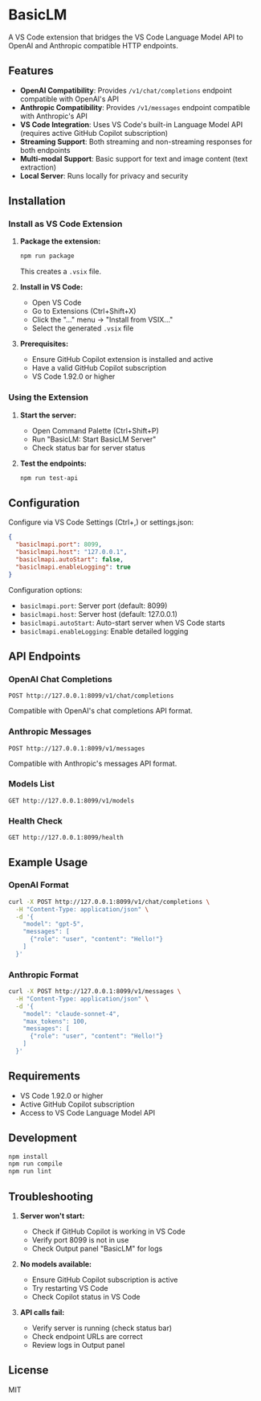 # BasicLM

A VS Code extension that bridges the VS Code Language Model API to OpenAI and Anthropic compatible HTTP endpoints.

## Features

- **OpenAI Compatibility**: Provides `/v1/chat/completions` endpoint compatible with OpenAI's API
- **Anthropic Compatibility**: Provides `/v1/messages` endpoint compatible with Anthropic's API  
- **VS Code Integration**: Uses VS Code's built-in Language Model API (requires active GitHub Copilot subscription)
- **Streaming Support**: Both streaming and non-streaming responses for both endpoints
- **Multi-modal Support**: Basic support for text and image content (text extraction)
- **Local Server**: Runs locally for privacy and security

## Installation

### Install as VS Code Extension

1. **Package the extension:**
   ```bash
   npm run package
   ```
   This creates a `.vsix` file.

2. **Install in VS Code:**
   - Open VS Code
   - Go to Extensions (Ctrl+Shift+X)
   - Click the "..." menu → "Install from VSIX..."
   - Select the generated `.vsix` file

3. **Prerequisites:**
   - Ensure GitHub Copilot extension is installed and active
   - Have a valid GitHub Copilot subscription
   - VS Code 1.92.0 or higher

### Using the Extension

1. **Start the server:**
   - Open Command Palette (Ctrl+Shift+P)
   - Run "BasicLM: Start BasicLM Server"
   - Check status bar for server status

2. **Test the endpoints:**
   ```bash
   npm run test-api
   ```

## Configuration

Configure via VS Code Settings (Ctrl+,) or settings.json:

```json
{
  "basiclmapi.port": 8099,
  "basiclmapi.host": "127.0.0.1",
  "basiclmapi.autoStart": false,
  "basiclmapi.enableLogging": true
}
```

Configuration options:
- `basiclmapi.port`: Server port (default: 8099)
- `basiclmapi.host`: Server host (default: 127.0.0.1)
- `basiclmapi.autoStart`: Auto-start server when VS Code starts
- `basiclmapi.enableLogging`: Enable detailed logging

## API Endpoints

### OpenAI Chat Completions
```
POST http://127.0.0.1:8099/v1/chat/completions
```

Compatible with OpenAI's chat completions API format.

### Anthropic Messages
```  
POST http://127.0.0.1:8099/v1/messages
```

Compatible with Anthropic's messages API format.

### Models List
```
GET http://127.0.0.1:8099/v1/models
```

### Health Check
```
GET http://127.0.0.1:8099/health
```

## Example Usage

### OpenAI Format
```bash
curl -X POST http://127.0.0.1:8099/v1/chat/completions \
  -H "Content-Type: application/json" \
  -d '{
    "model": "gpt-5",
    "messages": [
      {"role": "user", "content": "Hello!"}
    ]
  }'
```

### Anthropic Format
```bash
curl -X POST http://127.0.0.1:8099/v1/messages \
  -H "Content-Type: application/json" \
  -d '{
    "model": "claude-sonnet-4",
    "max_tokens": 100,
    "messages": [
      {"role": "user", "content": "Hello!"}
    ]
  }'
```

## Requirements

- VS Code 1.92.0 or higher
- Active GitHub Copilot subscription
- Access to VS Code Language Model API

## Development

```bash
npm install
npm run compile
npm run lint
```

## Troubleshooting

1. **Server won't start:**
   - Check if GitHub Copilot is working in VS Code
   - Verify port 8099 is not in use
   - Check Output panel "BasicLM" for logs

2. **No models available:**
   - Ensure GitHub Copilot subscription is active
   - Try restarting VS Code
   - Check Copilot status in VS Code

3. **API calls fail:**
   - Verify server is running (check status bar)
   - Check endpoint URLs are correct
   - Review logs in Output panel

## License

MIT